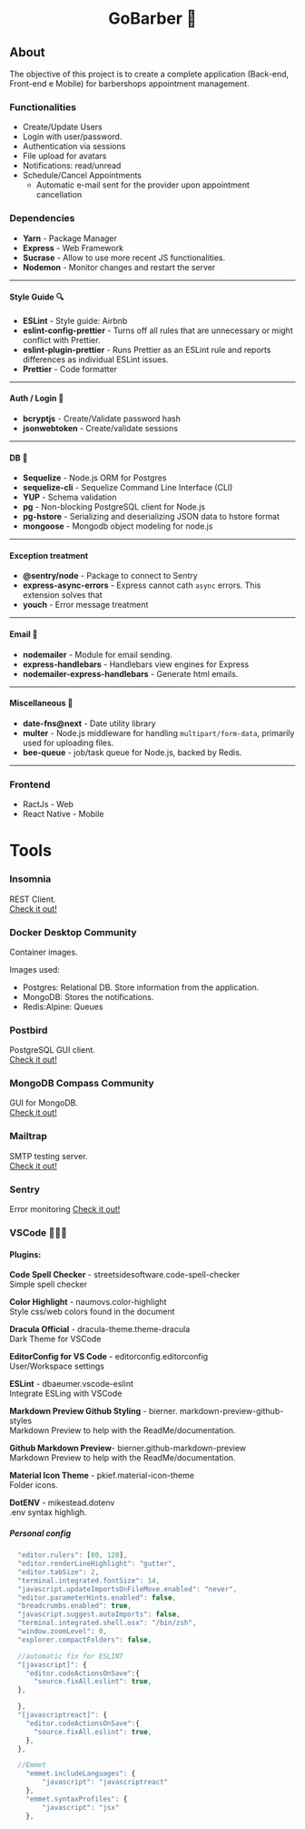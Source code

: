 <div align=center>

# GoBarber :barber:

</div>

## About
The objective of this project is to create a complete application (Back-end, Front-end e Mobile) for barbershops appointment management.

### Functionalities
- Create/Update Users
- Login with user/password.
- Authentication via sessions
- File upload for avatars
- Notifications: read/unread
- Schedule/Cancel Appointments
  - Automatic e-mail sent for the provider upon appointment cancellation

### Dependencies

- **Yarn** - Package Manager
- **Express** - Web Framework
- **Sucrase** - Allow to use more recent JS functionalities.
- **Nodemon** - Monitor changes and restart the server
---
#### Style Guide :mag:
- **ESLint** - Style guide: Airbnb
- **eslint-config-prettier** - Turns off all rules that are unnecessary or might conflict with Prettier.
- **eslint-plugin-prettier** - Runs Prettier as an ESLint rule and reports differences as individual ESLint issues.
- **Prettier** - Code formatter
---
#### Auth / Login :closed_lock_with_key:
- **bcryptjs** - Create/Validate password hash
- **jsonwebtoken** - Create/validate sessions
___
#### DB :open_file_folder:
- **Sequelize** -  Node.js ORM for Postgres
- **sequelize-cli** - Sequelize Command Line Interface (CLI)
- **YUP** - Schema validation
- **pg** - Non-blocking PostgreSQL client for Node.js
- **pg-hstore** - Serializing and deserializing JSON data to hstore format
- **mongoose** - Mongodb object modeling for node.js
---
#### Exception treatment
- **@sentry/node** - Package to connect to Sentry
- **express-async-errors** - Express cannot cath `async` errors. This extension solves that
- **youch** - Error message treatment
---
#### Email :email:
- **nodemailer** - Module for email sending.
- **express-handlebars** - Handlebars view engines for Express
- **nodemailer-express-handlebars** - Generate html emails.
---
#### Miscellaneous :crystal_ball:
- **date-fns@next**  - Date utility library
- **multer** - Node.js middleware for handling `multipart/form-data`, primarily used for uploading files.
- **bee-queue** - job/task queue for Node.js, backed by Redis.
---

### Frontend
- RactJs - Web
- React Native - Mobile


# Tools
### Insomnia

REST Client. <br>
[Check it out!](https://insomnia.rest/)

### Docker Desktop Community
Container images.

Images used:
  - Postgres: Relational DB. Store information from the application.
  - MongoDB: Stores the notifications.
  - Redis:Alpine: Queues

### Postbird
PostgreSQL GUI client. <br>
[Check it out!](https://www.electronjs.org/apps/postbird)

### MongoDB Compass Community
GUI for MongoDB. <br>
[Check it out!](https://www.mongodb.com/products/compass)

### Mailtrap
SMTP testing server. <br>
[Check it out!](https://mailtrap.io/)

### Sentry
Error monitoring
[Check it out!](https://sentry.io/welcome/)

### VSCode 👨🏻‍💻

#### Plugins:
**Code Spell Checker** - streetsidesoftware.code-spell-checker <br>
Simple spell checker

**Color Highlight** - naumovs.color-highlight <br>
Style css/web colors found in the document

**Dracula Official** - dracula-theme.theme-dracula <br>
Dark Theme for VSCode

**EditorConfig for VS Code** - editorconfig.editorconfig <br>
User/Workspace settings

**ESLint** - dbaeumer.vscode-eslint <br>
Integrate ESLing with VSCode

**Markdown Preview Github Styling** - bierner. markdown-preview-github-styles <br>
Markdown Preview to help with the ReadMe/documentation.

**Github Markdown Preview**- bierner.github-markdown-preview <br>
Markdown Preview to help with the ReadMe/documentation.

**Material Icon Theme** - pkief.material-icon-theme <br>
Folder icons.

**DotENV** - mikestead.dotenv <br>
.env syntax highligh.

##### Personal config
```javascript
  "editor.rulers": [80, 120],
  "editor.renderLineHighlight": "gutter",
  "editor.tabSize": 2,
  "terminal.integrated.fontSize": 14,
  "javascript.updateImportsOnFileMove.enabled": "never",
  "editor.parameterHints.enabled": false,
  "breadcrumbs.enabled": true,
  "javascript.suggest.autoImports": false,
  "terminal.integrated.shell.osx": "/bin/zsh",
  "window.zoomLevel": 0,
  "explorer.compactFolders": false,

  //automatic fix for ESLINT
  "[javascript]": {
    "editor.codeActionsOnSave":{
      "source.fixAll.eslint": true,
  },

  },
  "[javascriptreact]": {
    "editor.codeActionsOnSave":{
      "source.fixAll.eslint": true,
    },
  },

  //Emmet
    "emmet.includeLanguages": {
        "javascript": "javascriptreact"
    },
    "emmet.syntaxProfiles": {
        "javascript": "jsx"
    },
```
